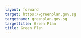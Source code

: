 ```yaml
---
layout: forward
target: https://greenplan.gov.sg
targetname: greenplan.gov.sg
targettitle: Green Plan
title: Green Plan
---
```

